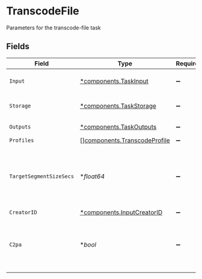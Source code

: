 # TranscodeFile

Parameters for the transcode-file task


## Fields

| Field                                                                        | Type                                                                         | Required                                                                     | Description                                                                  | Example                                                                      |
| ---------------------------------------------------------------------------- | ---------------------------------------------------------------------------- | ---------------------------------------------------------------------------- | ---------------------------------------------------------------------------- | ---------------------------------------------------------------------------- |
| `Input`                                                                      | [*components.TaskInput](../../models/components/taskinput.md)                | :heavy_minus_sign:                                                           | Input video file to transcode                                                |                                                                              |
| `Storage`                                                                    | [*components.TaskStorage](../../models/components/taskstorage.md)            | :heavy_minus_sign:                                                           | Storage for the output files                                                 |                                                                              |
| `Outputs`                                                                    | [*components.TaskOutputs](../../models/components/taskoutputs.md)            | :heavy_minus_sign:                                                           | Output formats                                                               |                                                                              |
| `Profiles`                                                                   | [][components.TranscodeProfile](../../models/components/transcodeprofile.md) | :heavy_minus_sign:                                                           | N/A                                                                          |                                                                              |
| `TargetSegmentSizeSecs`                                                      | **float64*                                                                   | :heavy_minus_sign:                                                           | How many seconds the duration of each output segment should<br/>be<br/>      | 10                                                                           |
| `CreatorID`                                                                  | [*components.InputCreatorID](../../models/components/inputcreatorid.md)      | :heavy_minus_sign:                                                           | N/A                                                                          |                                                                              |
| `C2pa`                                                                       | **bool*                                                                      | :heavy_minus_sign:                                                           | Decides if the output video should include C2PA signature                    | false                                                                        |